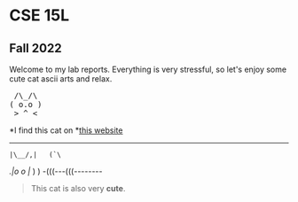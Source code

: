 # CSE 15L
## Fall 2022

Welcome to my lab reports. 
Everything is very stressful, so let's enjoy some cute cat ascii arts and relax.


 <pre>
 /\_/\
( o.o )
 > ^ <
</pre>

*I find this cat on *[this website](https://www.asciiart.eu/animals/cats)

---
    |\__/,|   (`\
  _.|o o  |_   ) )
-(((---(((--------


> This cat is also very **cute**.

